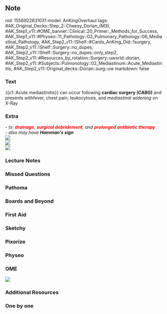 ## Note
nid: 1556922631031
model: AnKingOverhaul
tags: #AK_Original_Decks::Step_2::Cheesy_Dorian_(M3), #AK_Step1_v11::#OME_banner::Clinical::20_Primer:_Methods_for_Success, #AK_Step1_v11::#Physeo::11_Pathology::03_Pulmonary_Pathology::06_Mediastinal_Pathology, #AK_Step2_v11::!Shelf::#Cards_AnKing_Did::1surgery, #AK_Step2_v11::!Shelf::Surgery::no_dupes, #AK_Step2_v11::!Shelf::Surgery::no_dupes::only_step2, #AK_Step2_v11::#Resources_by_rotation::Surgery::uworld::dorian, #AK_Step2_v11::#Subjects::Pulmonology::02_Mediastinum::Acute_Mediastinitis, #AK_Step2_v11::Original_decks::Dorian::surg::uw
markdown: false

### Text
{{c1::Acute mediastinitis}} can occur following <b>cardiac surgery
(CABG)</b> and presents withfever, chest pain, leukocytosis, and
<i>mediastinal widening</i> on X-Ray

### Extra
<div>
  <div>
    <i>- tx: <font color="#FF0000" style=
    "font-weight: bold;">drainage</font>, <font color="#FF0000"
    style="font-weight: bold;">surgical debridement</font>, and
    <font color="#FF0000" style="font-weight: bold;">prolonged
    antibiotic therapy</font></i>
    <div>
      <i>- also may have <b>Hamman's sign</b></i>
      <div>
        <i><img src="paste-1917290580803585.jpg"></i>
      </div>
    </div>
  </div>
</div>
<div>
  <i><img src="paste-178533200560129.jpg"></i>
</div>
<div>
  <i><img src="paste-180341381791745.jpg"></i>
</div>

### Lecture Notes


### Missed Questions


### Pathoma


### Boards and Beyond


### First Aid


### Sketchy


### Pixorize


### Physeo


### OME
<div class="ome-widget">
  <a href="https://onlinemeded.org/spa/surgery?ref=anki"><img src=
  "_OME_AnkiFlashcards_Topic_3.png"></a>
</div>

### Additional Resources


### One by one

